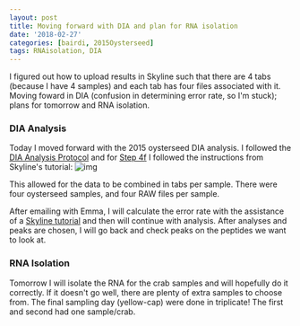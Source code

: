 ```yaml
---
layout: post
title: Moving forward with DIA and plan for RNA isolation
date: '2018-02-27'
categories: [bairdi, 2015Oysterseed]
tags: RNAisolation, DIA
---
```


I figured out how to upload results in Skyline such that there are 4 tabs (because I have 4 samples) and each tab has four files associated with it. Moving foward in DIA (confusion in determining error rate, so I'm stuck); plans for tomorrow and RNA isolation.


### DIA Analysis

Today I moved forward with the 2015 oysterseed DIA analysis. I followed the [DIA Analysis Protocol](https://github.com/RobertsLab/resources/blob/master/protocols/DIA-data-Analyses.md) and for [Step 4f](https://github.com/RobertsLab/resources/blob/master/protocols/DIA-data-Analyses.md#step-4f-import-dia-data-into-skyline) I followed the instructions from Skyline's tutorial:
![img](http://owl.fish.washington.edu/scaphapoda/grace/2015-oysterseed-project/Capture.PNG)

This allowed for the data to be combined in tabs per sample. There were four oysterseed samples, and four RAW files per sample. 

After emailing with Emma, I will calculate the error rate with the assistance of a [Skyline tutorial](https://skyline.ms/_webdav/home/software/Skyline/%40files/tutorials/MS1Filtering-2_5.pdf) and then will continue with analysis. After analyses and peaks are chosen, I will go back and check peaks on the peptides we want to look at. 

### RNA Isolation 

Tomorrow I will isolate the RNA for the crab samples and will hopefully do it correctly. If it doesn't go well, there are plenty of extra samples to choose from. The final sampling day (yellow-cap) were done in triplicate! The first and second had one sample/crab. 
